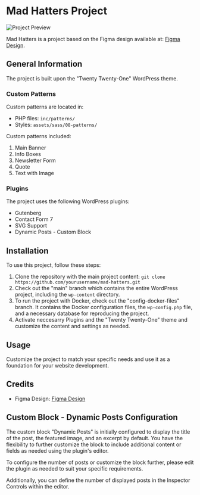 # Mad Hatters Project

![Project Preview](link_to_preview_image)

Mad Hatters is a project based on the Figma design available at: [Figma Design](https://www.figma.com/file/gYMJZNuvr33EM6qWcqehTr/Zadanie-Rekrutacyjne---c2c?node-id=0%3A1&mode=dev).

## General Information

The project is built upon the "Twenty Twenty-One" WordPress theme.

### Custom Patterns

Custom patterns are located in:

-   PHP files: `inc/patterns/`
-   Styles: `assets/sass/08-patterns/`

Custom patterns included:

1. Main Banner
2. Info Boxes
3. Newsletter Form
4. Quote
5. Text with Image

### Plugins

The project uses the following WordPress plugins:

-   Gutenberg
-   Contact Form 7
-   SVG Support
-   Dynamic Posts - Custom Block

## Installation

To use this project, follow these steps:

1. Clone the repository with the main project content: `git clone https://github.com/yourusername/mad-hatters.git`
2. Check out the "main" branch which contains the entire WordPress project, including the `wp-content` directory.
3. To run the project with Docker, check out the "config-docker-files" branch. It contains the Docker configuration files, the `wp-config.php` file, and a necessary database for reproducing the project.
4. Activate neccesarry Plugins and the "Twenty Twenty-One" theme and customize the content and settings as needed.

## Usage

Customize the project to match your specific needs and use it as a foundation for your website development.

## Credits

-   Figma Design: [Figma Design](https://www.figma.com/file/gYMJZNuvr33EM6qWcqehTr/Zadanie-Rekrutacyjne---c2c?node-id=0%3A1&mode=dev)

## Custom Block - Dynamic Posts Configuration

The custom block "Dynamic Posts" is initially configured to display the title of the post, the featured image, and an excerpt by default. You have the flexibility to further customize the block to include additional content or fields as needed using the plugin's editor.

To configure the number of posts or customize the block further, please edit the plugin as needed to suit your specific requirements.

Additionally, you can define the number of displayed posts in the Inspector Controls within the editor.
